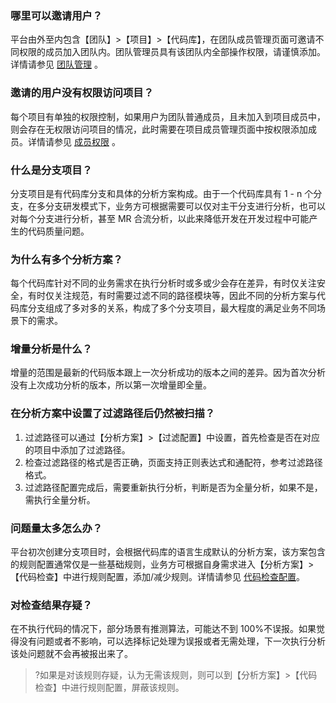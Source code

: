### 哪里可以邀请用户？[](id:question1)

平台由外至内包含【团队】>【项目】>【代码库】，在团队成员管理页面可邀请不同权限的成员加入团队内。团队管理员具有该团队内全部操作权限，请谨慎添加。详情请参见 [团队管理](https://tca.tencent.com/docs/zh/团队管理/团队管理.html) 。

### 邀请的用户没有权限访问项目？[](id:question2)

每个项目有单独的权限控制，如果用户为团队普通成员，且未加入到项目成员中，则会存在无权限访问项目的情况，此时需要在项目成员管理页面中按权限添加成员。详情请参见 [成员权限](https://tca.tencent.com/docs/zh/团队管理/成员权限.html) 。

### 什么是分支项目？[](id:question3)

分支项目是有代码库分支和具体的分析方案构成。由于一个代码库具有 1 - n 个分支，在多分支研发模式下，业务方可根据需要可以仅对主干分支进行分析，也可以对每个分支进行分析，甚至 MR 合流分析，以此来降低开发在开发过程中可能产生的代码质量问题。

### 为什么有多个分析方案？[](id:question4)

每个代码库针对不同的业务需求在执行分析时或多或少会存在差异，有时仅关注安全，有时仅关注规范，有时需要过滤不同的路径模块等，因此不同的分析方案与代码库分支组成了多对多的关系，构成了多个分支项目，最大程度的满足业务不同场景下的需求。

### 增量分析是什么？[](id:question5)

增量的范围是最新的代码版本跟上一次分析成功的版本之间的差异。因为首次分析没有上次成功分析的版本，所以第一次增量即全量。

### 在分析方案中设置了过滤路径后仍然被扫描？[](id:question6)

1. 过滤路径可以通过【分析方案】>【过滤配置】中设置，首先检查是否在对应的项目中添加了过滤路径。
2. 检查过滤路径的格式是否正确，页面支持正则表达式和通配符，参考过滤路径格式。
3. 过滤路径配置完成后，需要重新执行分析，判断是否为全量分析，如果不是，需执行全量分析。

### 问题量太多怎么办？[](id:question7)

平台初次创建分支项目时，会根据代码库的语言生成默认的分析方案，该方案包含的规则配置通常仅是一些基础规则，业务方可根据自身需求进入【分析方案】>【代码检查】中进行规则配置，添加/减少规则。详情请参见 [代码检查配置](https://tca.tencent.com/docs/zh/分析方案/代码检查配置.html)。

### 对检查结果存疑？[](id:question8)

在不执行代码的情况下，部分场景有推测算法，可能达不到 100%不误报。如果觉得没有问题或者不影响，可以选择标记处理为误报或者无需处理，下一次执行分析该处问题就不会再被报出来了。
>?如果是对该规则存疑，认为无需该规则，则可以到【分析方案】>【代码检查】中进行规则配置，屏蔽该规则。
